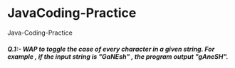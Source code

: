 # JavaCoding-Practice
Java-Coding-Practice

##### Q.1:- WAP to toggle the case of every character in a given string. For example , if  the input string  is "GaNEsh" , the program output "gAneSH".
